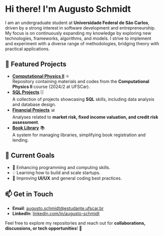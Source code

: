 # Hi there! I'm Augusto Schmidt   

I am an undergraduate student at __Universidade Federal de São Carlos__, driven by a strong interest in software development and entrepreneurship. My focus is on continuously expanding my knowledge by exploring new technologies, frameworks, algorithms, and models. I strive to implement and experiment with a diverse range of methodologies, bridging theory with practical applications.

## 🚀 Featured Projects  

 
- **[Computational Physics II](https://github.com/Osstrinha/Fisica-Computacional-2)** ⚛️  
  Repository containing materials and codes from the **Computational Physics II** course (2024/2 at UFSCar).  
- **[SQL Projects](https://github.com/Osstrinha/SQL-projects)** 🗄️  
  A collection of projects showcasing **SQL** skills, including data analysis and database design.  
- **[Financial Projects](https://github.com/Osstrinha/Financial-Projects)** 📊  
  Analyses related to **market risk, fixed income valuation, and credit risk assessment**.
- **[Book Library](https://github.com/Osstrinha/biblioteca-livros)** 📚  
  A system for managing libraries, simplifying book registration and lending. 

## 🎯 Current Goals  

- 🚀 Enhancing programming and computing skills.  
- 💡 Learning how to build and scale startups.  
- 🎨 Improving **UI/UX** and general coding best practices.  

## 📫 Get in Touch  

- **Email**: [augusto.schmidt@estudante.ufscar.br](mailto:augusto.schmidt@estudante.ufscar.br)  
- **LinkedIn**: [linkedin.com/in/augusto-schmidt](https://www.linkedin.com/in/augusto-schmidt)  

Feel free to explore my repositories and reach out for **collaborations, discussions, or tech opportunities**! 🚀  



